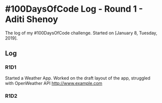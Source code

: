 # #100DaysOfCode Log - Round 1 - Aditi Shenoy

The log of my #100DaysOfCode challenge. Started on [January 8, Tuesday, 2019].

## Log

### R1D1 
Started a Weather App. Worked on the draft layout of the app, struggled with OpenWeather API http://www.example.com

### R1D2
